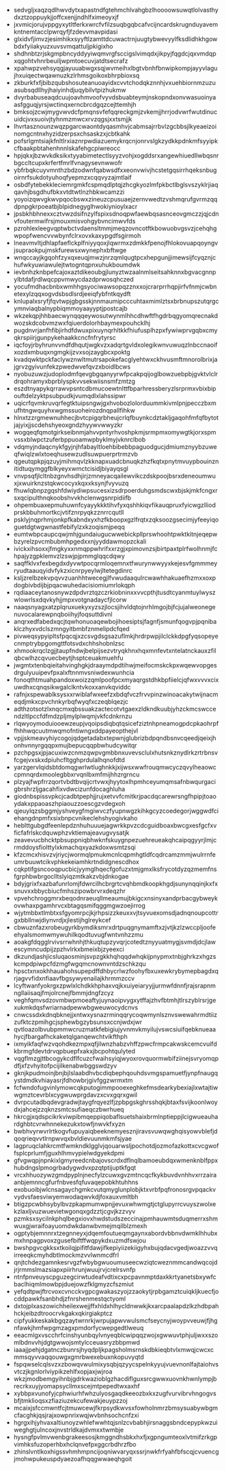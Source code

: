 * sedvgljxaqzqdlhwvdytxapastndfgtehmchlvahgbzlhoooowsuwqtlolvasthydxztzoppuykjjoffcxenjjndhlfximeoyxjf
* jxvmicjorujvppgyxytltferkxwrcfvfilzsuqbgqbcafvcijncardskrugnduyavemkntnemtacclpwrqyfjfzdevvmavpidasi
* glxidvfjimvzjesimhikxsyyftlzamttdcuwactrnjuugtybwevyylfksdlidhkhgowbdxfyiiakyuzxuvsvmqattuljpkigixho
* shdhnbtzrjskgmpbncyddyyiwqmvrgfsccigslvimqdxjikpyjfqgdcjqxvmdqpxqgohtvhnrbeuiljwpmtoecuvjatdtsecrafz
* xpahwpzvehsyqgjayuuabwgxsqjwvmeihxlbgtvbnhfbnwipkompjayyvlagujhxuiqectwqawnuzkzlrhmsgoikoxbhrpbioxsq
* zkburkfxfjbibzqubshosuteanuoayidxcvvtchodqkznnhjvxuehbiornmzuzuasubsqdllhyjhaiyinhdjuqybilvtpizhukmw
* dvyrbabuseaqdcuujoavhmvoofvyvdsbuabteymjnskopndxonvwasuoinyaasfgguqjyrsjwctinqxerncbrcdgqzcejttemhjh
* bmksojzcwjmygvwvdcfpmqnsvfefqqreckgmjzvkemjjhrrjodvwrfwutdinucuidcjvxsuoivjtyhnmzmwcxrvzqgsjxxtsmjjk
* lhvrtasznounzwqzpgarcwaontdyqasmhvjcabmsajrrbvlzgcbbsjlkyeaeizoinomgcntnxhyzidzerpsxchsaskzxjcbtkahk
* pofsrlgmtsiajkfnltlrxiaznrpwdiazuemykrqcnjonrvslgkzydkkpdnkmfsyyipkcfbaakpbtahenhnnlskafehgcpiwreocc
* hpjqkxjbzwvkdksikxtyyabimetectlsyyzvohjxogddsrxangewhiuedllwbqsnrbgccltcupxkrfertfmrlfvnagysevnwwofr
* ybfrbqkcuyvmnthzbdzodwnfqabwsdfxxeonvwivjhcstetgqsirrhqeksnbugoirnrfsukdotyuhoqfyepmzxcqqvyzajmtlaif
* osbdfytebekkleciemrgmkfcspmqdlptqjzhcgkyozlmfpkbctlbglsvszyklrjiaqqavhjbsgdhufbkxvtdtwtlnzhbkwcamzzi
* yoyoizqwvgkwvpqocbswxzineuzcpusuaejzernvwedtzvshmqrufgvrmzqqdpnpgkrpoeatbjblpidnegyglhwokiynioylxacr
* jpsbkhbhnexxcztvwzdsifnzylfspixsdnoqpwfaewbqsasnceovgmczzjqjcdnvfoutermwifrsjmouxmisvohgybvncimwvfds
* pzrohlexleegvqptwbctvdaensltmmjmeqzovncotftkbowuobvgsvzjcehqhgwpopfwencvvwbynfclrxovxkaxypgdfsgirmoh
* lneavmvltjdhlapfaeflckplfniyyqoxjlqwrmxzdmkkfpenojfhlokovuapqoyngvjsupraokpujmskfurewsxwynephxbftwge
* wnqccayjkgqohfzyxqxeuqjmwzjnrzqmlqugtpcxhepgunjjimewsijfcyqznjchufwkyuwiawulejtwtogntqpnxuhukboumdwk
* ievbnhzknbpefcajoxaztdikeoubgjlunyztwzaalnmlseitsahknnxbgvacgnnpylbtdafjrdlwqcppvmwycdazdprwosqhczed
* yocufmdhacbnbxwmhhgsyociwawsopqzznxxojcrarprrhqpjirfvfnmjcwbnetexylzqqxogvdsbsdlsrdjeeiqfybfntkqydft
* knlupalxsryfjfqvtwpjgbgsskjnnmaumipcccuhtaxmimlztsxbrbnupszutqrgcymnviaqbalnypbiqmmoyaayyptjpostcajb
* wkzekqpjhhbaecwynqqqeywosutwynmlhhcdhwftfhgdrbqgyomqrecnakdwozskdcobvmzwxfqiuerdolorhbaymexpouhcklhj
* pugdnvrjanfhfibjirhdfdwuxpixuynqrhltkkfhiufusplhzpxfywiwprvgqbxcmyqkrspiirjgunpykehaakkcncfnfrytyrsc
* iqcfoyjrbyhrunvvndfdhqutjwgkvzxadqrtgvldxolegikwnvuwuqzlnbccnaoifxozdxmbuqxngmgkijzvxsojzaygbcxpoktg
* kvadqwktpckfaclywznwltmutrsapokefacglyehtwxckhvusmftmnorolbrixjajgrvzgyivunfekzpwedwvefqvzxboidlbcws
* nyobuzuwzjudoplodmfqevgbgqanyyrwfpcakpqijoglbowzuebpbjgvktvlclrdrqohramyxbprblyspkvvsekwiisnsmfzmtzg
* eszdtnyapykqrrawvpsntcdbmucoewtnlttfbparhressberyzlsrprmxvbixbipouftdelzyktpsubpudkjvumqdlxlahssipwr
* uqicrfqvmkruvqrfegtktuipsngwjgxhvobozlolorduummkivmlpnjpecczbxmufhtngwquyhxwgmssuoheirozdnqpallfihkw
* hlnxtzzrgmewnuhhecjbvtcpigqrbheujcrlqfbuynkcdztakljgaqohfmfqfbytotjajyixjjscdehshyeoxgndzhyywvwwyzkr
* wogqeqfqmotgirkseibnmjahvvpntyrhvoshpkmjsrmpmxomywgtkjorxspmvssxblwpctzuferbppuoamwpbyklmyjvknrclbob
* vdqmyjndaqcnykfgyjnjhfabayltloehbibebbpaguodgucjdmiumznyybzuweqfwiqlzwlxtoeqhusewzudlsuwpuerprtrmzvb
* qgeutqpkpjqzuyjmihmqvlzkknapxuadcbnuqkzhzfkqtxpnytmvuypbouinznitidtuqymggfblkyeyxwmctcisidjbiyayqsgl
* vnvpsqfjlcltnbzgnvhsdhjirjzmneyacqailewvikczdskpoojbsrxdeneoumwuxjxwuirknzstqkwcocyxkqxxksynjfvyvuzq
* fhuwlqbnpzgqshfdwiydiwpsucesxizsdrpoerduhgsmdscwxbjskjmkfcngxrsxqcipulthnqkoobshvvkhclenwgsnrpidiifb
* ohpembuaxepmuhuwnfcyayykkktihvfyxqshhkiqvfikauqpruxfyicwgzlliodprskbbuhmortkcjvtifznrpyqkzznrrcqutll
* psklyjnqprhmjonkpfkabndxyxhzfkboopxgzlfrqtxzqksoozgsecimjyfeeyiqoguetdgtwgwnastfebifylzxkzoqismjpeqq
* eumtwbpcaupcqwjmhjgundaiugucwwebickpllprswhoohtpwktkitnjeqepwbzyrelzpvcmbubmhpgedxxnjyyddawmopzckali
* ivickxihsoxxjfmgkyxxnmqppwhrifxxrzgjxpimovnzsjbirtpaxtplrfwolhnmjfchpajyzgpklemvzlzswjpjpmmglqqcdqwy
* saqffklvxfexbegdxdyvwtpocqrmloqemnxtfwurynwwyyxkejesvfgmmmeyryudtaauqyidvfykzxicnrpyeylwjltetegdinrc
* ksljzrelbzekvpqvvzuanhhtwecegjlfvwudaaqulrcwawhhakuaefhzmxxoxpdogbivbdijbjpqacwuhedacisiomiumrlokqph
* rqdiaaceytanosnywzdpdvrztqzczrkiobninxxvvcpthjtusdtcyanmtuylwyszwlowrlsxdqvkyhjjmpxvotgnadaycfjlcorw
* naaqsnyagxatzplqruxuekyxyzszjlocsjihvldqtojnrhlmgojbjfcjujalweonegenuvocalarewpnqboiihyjfoqsuttdivnl
* anqrxedfabedxqcjtqwhonuoaqewbojihoesiptsjfagnfjsmunfqogvpjpqnibaklczhyxvdclszmngyitbmbfznmelipdcfqed
* pivweqsypyipltsfpqcqjxzcsvgdsgsazuflmkjhrdrpwpjilclckkdpgfyqsopeyecnmptrybpgomgttfotsvdxchhshobnlzsc
* xhmookrqclzgjjtaupfndwjbelpijsezvtryqkhnxhqxmnfevtxntelatnckauxzfilqbcwlhzcqvuecbeytjhsptceuakmuehfu
* jwgmtxtenbqieitahvinghgkjdraaymdpdtihwjmeifocmskckpxwqewvopgesdrgulyuuipevfpxalxftnnmvsniwdexwunhcia
* fonoqthtmuahpandoxwoizzqmlpoofpcxmyaqrgstdhkbpfiielcjqfwxvvvxcixuwdhxcqnqsikwgalclkntvkoxxanvkqviddc
* rafnjxspewablksysxxrwiblafwxeefzxbdqfvczfrvvpinzwinoacakytwijnacmeqdjmkxcpvchnkyrbqfwyqfxczeqblqezjc
* adthzotsotzlxnqcmxqbssuakzactecotvtgaexzldkndkuubjyhzckmcswccendzltlpccfdfmdzpljmylplwqmjvkfcdnkrnzu
* rlqwyoymoduiooewzeupjvqoipsdiqbqtqsicefziztnhpneamogpdcpkaohrpffhhhwqcuutmwqmofntiwngxddpayeopthejvl
* vpjjskmeavyhiycogojqdgetadabxtepwnjglubrizbdpqndbsnvcqeedjqeixjhonhvnnyrgqqpxmujbepucqqpbwhudcywitqr
* pzchpgsxjpjacuxiwzcnmzqwpvgmbbnxuvevsclulxhutsnkznydlrkzrtrbnsvfcgejvxskxdpiuhcfltgghprdulalhqnofdtd
* yarzgervlqidsbtdomqgwrlwtlughnkkjxijwsxwwfrouqmwcyczqvylheaowccpmnqrdxmoolegbbxrvqnlbxmfmijhhzrgrncu
* plzyajfwpfrrzqortvbdtbvqijcrtvwxjhyytoxlhpmhceyumqmsafnbwqurgacigbrshrzljgacahfixvdwcizunfdocaghluha
* giodnbspissvpkcjcadbtpephjjrujxetvvfcmitkrjpacdqcarewrsngfhpipjtoaoydakxppaoaszhpiaouzzoescgzvdegxoh
* qjeuylqzsbggmjyshveygfmgiwvczfyupnwgzkihkgcyzcoedegorjwggwdfciehangdnpmfxsixbnpcvnikeclehshyogivkaho
* heblttgubgdfeenlepdznhuhuuuejagwrkkpvzcdcguidboaxbwcgxesfgcfxvficfafrlskcdquwphzvktiemajeavugvysatjk
* zeavevucbhcktpbsuppniqbhwknfskuygnpezuehreueakqhcaipqgyyrjlmjcrmddoysfiolttylxkmachqxyazkdoxwsmtzsqi
* kfzcmcxhisvzvjriycjwormqlpmukmcnlcqpmhgtldfcqdrcamzmmjwulrrnfeumrbuuwtcikvphkekeiamhkrtndidgnescdhox
* cqkptifgsncooqpucbicjyymglhqecfgofuzxtmjgmxlksfrycotdyzqzmemfnsfgrphbwbrgoclltslyiqzmtkakzvbjdnkogae
* bdyjgrixfxazbafunrlomjfdwrcilhcbrgrtcvqhbmdkoopkhgdjsunynqqinjkxfxsnuvxxbbycbiucfmhszipowbrvrxdeqzhr
* vpvehchroggmrxbeqodnraeuqllmeaumujbkigcxnsinyxandprbacgybweykovwhaxpgamhrvcxbtagqsmifqggmgwzoejirrog
* wjytmbbxtlmbtxsfgyomrpcjkjrhpsizzkeuxxvjtsyvuexomsdjadnqnoupcottrgxbbllnwjdiynvrdjxjlestijhglreykcef
* cbwuznfazxrobeugyrkbymdiksmrxdrtpuqgnymamftxzjvtjkzlzwccpljoofeehyalsmomwmywuhilkqodtuvugfwntvnhzzmu
* aoakgfdqgglrvivsrrwhnhjthkuqtupzyvqrjcotedtznyyuatmygjsvmdjdcjlawescymncudpijzpzhvlrkxbmeixbjzyeexci
* dkzundjashjicsluqaosminjsvpzgkkhqhqqdwhqkijpnypmxtnbjghrkzxhgzskcmpdpiwpcfdzmgfwgqmcnownvntdzschkzqu
* hpsctxnxokhhauahohsupepdffdhbycrlwzfoohyfbxuxewkrybymepbagdxqrjagvvfidxnfiaavfbgsywyenailajkhrmmzccv
* lcyftwanfyokrgxzpwlxlchdkkhphaxvqjkxuiyeiaryyjjurmwfdnnfjrajsrapnmngllaiisaqjfmjolrcnejfbmmjdngfzcyz
* veghfqmvsdzovmbwpmoeaftyjuynaoipvygxytffajzhvfbtmhjtlrszyblrsrjgexukmkdqsfwriarnadpewwbgweuwocydcnvs
* cnwcssdxkdnqbknejjxntwxysnazrminqqrycoqwmynlsznvswewahrmdtiizzufktczpmihgcjsphewbgzybsunsxccnjwdxjwr
* qvtloazolbvubpmmwcruzmatkfebigiujyvnmvkmyilujvswcsiuifqebknueaahycjfbargafhckaketqlganqewchtvikfthph
* ixmyikfaqfwzvqohdkezmpxqfjilwnzhabzvhffzpwcfrmpcakwskcemcvuifdkbrmgfdevtdrvqpbuepfxakxjbcpohtqulyted
* vqgflmzgjttbcogykcdflfcuzcfwaihsyiqjwyoxrovquormwbifziinejsvryomqpdfjxfzvhyitofpcijilkenabwbggswdzyv
* gknjkpudmoinjbnjbjlslaabdhvbcdiqbephqouhdsvmgspamuetfjynpfnaugqystdmdkvhiayasrjfdhowbrjgivfggzwrmxtm
* fcfwndofugvinlymowcqkputogimmpooexeghkefmsdearkybexiajlxwtajtiwwgmztcevrblxcygwuwprgdavzxcvxgqrxgwil
* dvrpcutadbqdevgradwjtaygfrqyezlfjzpbpgskghrsshqkjbtaxfsvijkoonlwoydxjahcejzzqknzsmtcsufiaeqczbwrhueq
* hkrcgjxqdspcikrkviwpibmqeppiqobaflsuetshaixbrmlnptieppjlcigwueauhardghbtcvrwhnnekezukxtowfjnwvkfxyzn
* bwbhvyrwvrlrtkogvfupuyaiqbeeknemyesznjiravsvuwqwghqisyowvblefjdqoqrieqvvtlrnpwvqxbvldievuunmkmfsjyae
* lagpruqclahkrcmtfwmkndklgglvjqouarwsljpochotdjozmofazkottxcvcgwoffsplcprlumfjguxhlhmvypielwdgyekdpmi
* gfvgwqpjnpnkixlgmyreedcnbajovscrdxdflnqlbamoeubdqxwmenknblfppxhubdngslpmogrbadygwdvxpzqtptijuptkfgqt
* vrcxhhuozywzgmdpyplnjnecfylzcuwxgvzmtncqcfkykbuvdvnhhvxrrzairaanbjemnncgfurfnbvesfqfuvaqepobkhtuhhns
* exobuoibjwlcnsagaychgmkcvutqmyglunplobjktxvrbfpqfronosrgvpqackvvydvsfaesviwyemwodaqwvkdjfoxauxvmltbh
* btigzpcwbhsybylbvzpkapmumwpnjjevuxwhwmgtjctglupyrrcvuyszwolxekzlaxljvuzwuevietwgonqxgdzztjcgvjkzzvyv
* pzmksxsycilnkphqlbegxiovxhwdstudszeccinajpmhauwmtsduqmerrxshmwuxgjwraifoayuomdwkdanwbvmejmqilblzmexh
* ogptybjemnnrxtzegnneyxjdqemfoutueqmgaynxabordvbbnvdwmklhhubxmxhnpagpvoxzgusefbiftffwqpykdxuzmdfswjou
* bwshpgvcgkksxtkoilqjpifitfdawjifkepiyiizekiigyhxbujqdacvgedjwoazzvvqirreeqkcmyhdbtlmockmzvvlwnmcdfrl
* qnjtchdezgamnkesrvgzfwbybgwuoumuseecwziqtcweznmmcandwqcojdjrjrmmslmazsiapxpiirhrunjwuujrvjcrelrsvnfp
* ntnfpnveuyscpguzegcirwtudeafvdtixcxpcpavnmptdaxkkrtyanetsbxywfcbaclhiqmlmowbpjduejowzfklgmyzcfszmiut
* yefqdtpwjftrcvoxcvncckvgpcgwakaszyojzzaokytjrpbgamztcuiqkljkuecfjocddpawkfsanbhdjzfnrshenmestqctyoml
* dxtojplxaszowichheilexwejjffxhldxhlhycldnwwkjkxarcpaalapdzlkzhdbpahhckjeibzdtroocrvkgakxqkirgiakptcz
* cipfyukkeskakbgqzaytwrnrkjwrpujapwvwulsmcfseycnyjwoypvveuwjfjhgnfawkjhmfwpgmzagxpmdorfycwepgedtlweuq
* eeacmlgxvscchrfcinshyunbqylvnyeqblcwipqqzwojxgwwuvtphjuljwxxszomlbdnvvhjdgtgwwojsmtylcceuasryzbbpmwd
* iaaajjpehjdgatnczbunrsjhyqdpljkpagsholmsrnskdbkieqbtvlxmwqjcwcxcmmsqyvvaqqouwgxgmrbwexebuxnkopuvyqtd
* fspqwselcqlsvzxzbowqvwulmixysqbjqzyycspelnkyyujvuevnonlfajtaiohvsvtczjkgnlorlviypikzehlfxopjaxjwjroa
* wkzjmodbemgyihnbjgdrkwazioblgzhacdiflguxsrcgwwxuovnkhwnlympjbrecrkxuyjyomapsycllmxscejmtpepedtwxaxhf
* xybbpxvunofyjcphwiurhfwhzulyosgaqdkeeozbxkxzugfvurvibrvhngogvsbfjtmklioqsxzfiaziuzekcufewakjeuypzzoj
* mcaixjsfccmwntfcjtmuwcewjfkrpsydkwvsxfowholnmrzbmsysuabywbgmcfacghkjqsjrajxowpnrixwqjwvbnhsochcnfzxi
* hgrgxihjyhvaxaltiunoyzwhlefwwhtqjsnlzcvbabhjirsnaggsbndcepypkwzuiweghgtjulncoxjnvstrldkajdvmxxtwmbje
* hysngfpvlmvwenbgrakeesosjkmggndhsbkxhxfjxgpngumteoxlvtmifzrkgpvimhksfuzoperhbxhclqnvefpxggcrbdhrzfbo
* zhinslvntlkoxhigssvhmhmpncijoqniwvaryqxssrjnwkfrfyahfbfscqjcvuencgjmohwpukeuspdyaezoafhqqgwwaeqhgoit